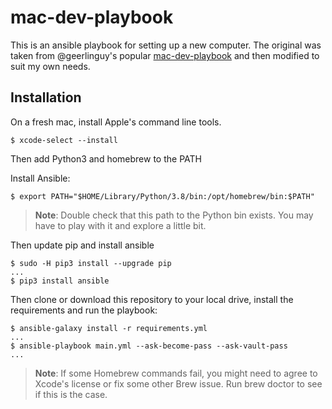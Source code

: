 # mac-dev-playbook

This is an ansible playbook for setting up a new computer. The original was taken from @geerlinguy's popular [mac-dev-playbook](https://github.com/geerlingguy/mac-dev-playbook) and then modified to suit my own needs.

## Installation

On a fresh mac, install Apple's command line tools.

```console
$ xcode-select --install
```

Then add Python3 and homebrew to the PATH

Install Ansible:

```console
$ export PATH="$HOME/Library/Python/3.8/bin:/opt/homebrew/bin:$PATH"
```

> **Note**: Double check that this path to the Python bin exists. You may have to play with it and explore a little bit.

Then update pip and install ansible

```console
$ sudo -H pip3 install --upgrade pip
...
$ pip3 install ansible
```

Then clone or download this repository to your local drive, install the requirements and run the playbook:

```console
$ ansible-galaxy install -r requirements.yml
...
$ ansible-playbook main.yml --ask-become-pass --ask-vault-pass
...
```

> **Note**: If some Homebrew commands fail, you might need to agree to Xcode's license or fix some other Brew issue. Run brew doctor to see if this is the case.

